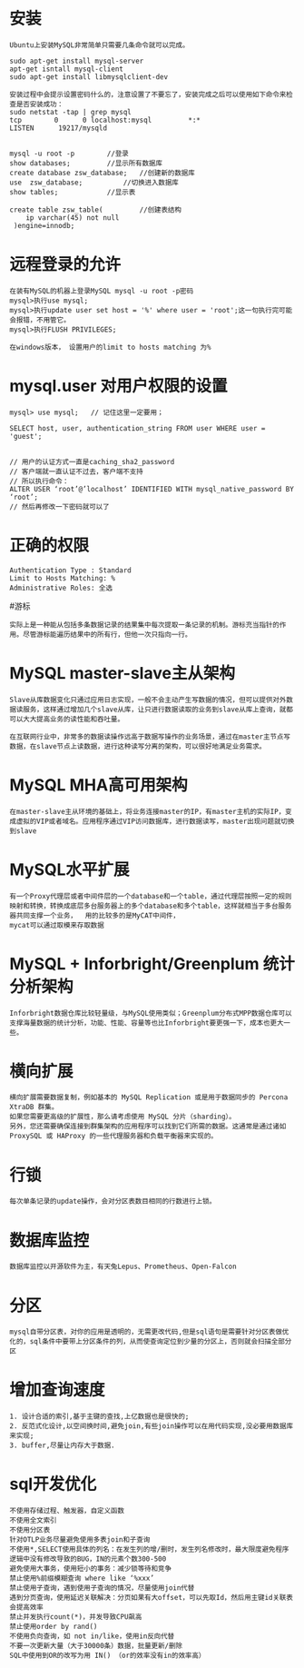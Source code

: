 # 安装

	Ubuntu上安装MySQL非常简单只需要几条命令就可以完成。

	sudo apt-get install mysql-server
	apt-get isntall mysql-client
	sudo apt-get install libmysqlclient-dev
	
	安装过程中会提示设置密码什么的，注意设置了不要忘了，安装完成之后可以使用如下命令来检查是否安装成功：
	sudo netstat -tap | grep mysql
	tcp        0      0 localhost:mysql         *:*                     LISTEN      19217/mysqld   

	
	mysql -u root -p		//登录
	show databases;			//显示所有数据库
	create database zsw_database;	//创建新的数据库
	use  zsw_database;			//切换进入数据库
	show tables;			//显示表

	create table zsw_table(			//创建表结构
		ip varchar(45) not null 
     )engine=innodb;
	
	


# 远程登录的允许

	在装有MySQL的机器上登录MySQL mysql -u root -p密码
	mysql>执行use mysql;
	mysql>执行update user set host = '%' where user = 'root';这一句执行完可能会报错，不用管它。
	mysql>执行FLUSH PRIVILEGES;

	在windows版本， 设置用户的limit to hosts matching 为%


# mysql.user 对用户权限的设置

	mysql> use mysql;   // 记住这里一定要用；

	SELECT host, user, authentication_string FROM user WHERE user = 'guest';
	
	
	// 用户的认证方式一直是caching_sha2_password
	// 客户端就一直认证不过去，客户端不支持
	// 所以执行命令：
	ALTER USER ‘root’@’localhost’ IDENTIFIED WITH mysql_native_password BY ‘root’; 
	// 然后再修改一下密码就可以了


# 正确的权限

	Authentication Type : Standard
	Limit to Hosts Matching: %
	Administrative Roles: 全选

	
#游标

	实际上是一种能从包括多条数据记录的结果集中每次提取一条记录的机制。游标充当指针的作用。尽管游标能遍历结果中的所有行，但他一次只指向一行。



# MySQL master-slave主从架构

	Slave从库数据变化只通过应用日志实现，一般不会主动产生写数据的情况，但可以提供对外数据读服务，这样通过增加几个slave从库，让只进行数据读取的业务到slave从库上查询，就都可以大大提高业务的读性能和吞吐量。

	在互联网行业中，非常多的数据读操作远高于数据写操作的业务场景，通过在master主节点写数据，在slave节点上读数据，进行这种读写分离的架构，可以很好地满足业务需求。

	
# MySQL MHA高可用架构

	在master-slave主从环境的基础上，将业务连接master的IP，有master主机的实际IP，变成虚拟的VIP或者域名。应用程序通过VIP访问数据库，进行数据读写，master出现问题就切换到slave

# MySQL水平扩展
	

	有一个Proxy代理层或者中间件层的一个database和一个table，通过代理层按照一定的规则映射和转换，转换成底层多台服务器上的多个database和多个table，这样就相当于多台服务器共同支撑一个业务，	用的比较多的是MyCAT中间件，
	mycat可以通过取模来存取数据


# MySQL + Inforbright/Greenplum 统计分析架构

	Inforbright数据仓库比较轻量级，与MySQL使用类似；Greenplum分布式MPP数据仓库可以支撑海量数据的统计分析，功能、性能、容量等也比Inforbright要更强一下，成本也更大一些。

# 横向扩展

	横向扩展需要数据复制，例如基本的 MySQL Replication 或是用于数据同步的 Percona XtraDB 群集。
	如果您需要更高级的扩展性，那么请考虑使用 MySQL 分片（sharding）。
	另外，您还需要确保连接到群集架构的应用程序可以找到它们所需的数据。这通常是通过诸如 ProxySQL 或 HAProxy 的一些代理服务器和负载平衡器来实现的。




# 行锁

	每次单条记录的update操作，会对分区表数目相同的行数进行上锁。



# 数据库监控

	数据库监控以开源软件为主，有天兔Lepus、Prometheus、Open-Falcon


# 分区

	mysql自带分区表，对你的应用是透明的，无需更改代码,但是sql语句是需要针对分区表做优化的，sql条件中要带上分区条件的列，从而使查询定位到少量的分区上，否则就会扫描全部分区


# 增加查询速度


	1. 设计合适的索引,基于主键的查找,上亿数据也是很快的;
	2. 反范式化设计,以空间换时间,避免join,有些join操作可以在用代码实现,没必要用数据库来实现;
	3. buffer,尽量让内存大于数据.


# sql开发优化


	不使用存储过程、触发器，自定义函数
	不使用全文索引
	不使用分区表
	针对OTLP业务尽量避免使用多表join和子查询
	不使用*,SELECT使用具体的列名：在发生列的增/删时，发生列名修改时，最大限度避免程序逻辑中没有修改导致的BUG，IN的元素个数300-500
	避免使用大事务，使用短小的事务：减少锁等待和竞争
	禁止使用%前缀模糊查询 where like ‘%xxx’
	禁止使用子查询，遇到使用子查询的情况，尽量使用join代替
	遇到分页查询，使用延迟关联解决：分页如果有大offset，可以先取Id，然后用主键id关联表会提高效率
	禁止并发执行count(*)，并发导致CPU飙高
	禁止使⽤order by rand()
	不使用负向查询，如 not in/like，使用in反向代替
	不要一次更新大量（大于30000条）数据，批量更新/删除
	SQL中使用到OR的改写为用 IN() （or的效率没有in的效率高）


